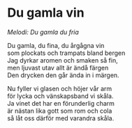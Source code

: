 # Du gamla vin
*Melodi: Du gamla du fria*

Du gamla, du fina, du årgågna vin  
som plockats och trampats bland bergen  
Jag dyrkar aromen och smaken så fin,  
men ljuvast utav allt är ändå färgen  
Den drycken den går ända in i märgen.  

Nu fyller vi glasen och höjer vår arm  
för lycka och vänskapsband vi skåla.  
Ja vinet det har en förunderlig charm  
är nästan lika gott som rom och cola  
så låt oss därför med varandra skåla.  